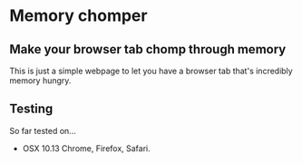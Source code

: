 # Memory chomper
## Make your browser tab chomp through memory


This is just a simple webpage to let you have a browser tab that's incredibly memory hungry.

## Testing
So far tested on...
* OSX 10.13 Chrome, Firefox, Safari.